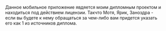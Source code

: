 Данное мобильное приложение явдяется моим дипломным проектом и находиться под действием лицензии. Такчто Мотя, Ярик, Заноздра - если вы будете к нему обращаться за чем-либо вам придется указать его как 1 из источников диплома.
